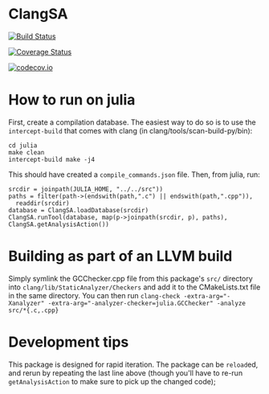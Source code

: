 # ClangSA

[![Build Status](https://travis-ci.org/Keno/ClangSA.jl.svg?branch=master)](https://travis-ci.org/Keno/ClangSA.jl)

[![Coverage Status](https://coveralls.io/repos/Keno/ClangSA.jl/badge.svg?branch=master&service=github)](https://coveralls.io/github/Keno/ClangSA.jl?branch=master)

[![codecov.io](http://codecov.io/github/Keno/ClangSA.jl/coverage.svg?branch=master)](http://codecov.io/github/Keno/ClangSA.jl?branch=master)

# How to run on julia

First, create a compilation database. The easiest way to do so is to use the
`intercept-build` that comes with clang (in clang/tools/scan-build-py/bin):

```
cd julia
make clean
intercept-build make -j4
```

This should have created a `compile_commands.json` file. Then, from julia, run:
```
srcdir = joinpath(JULIA_HOME, "../../src"))
paths = filter(path->(endswith(path,".c") || endswith(path,".cpp")),
  readdir(srcdir)
database = ClangSA.loadDatabase(srcdir)
ClangSA.runTool(database, map(p->joinpath(srcdir, p), paths), ClangSA.getAnalysisAction())
```

# Building as part of an LLVM build

Simply symlink the GCChecker.cpp file from this package's `src/` directory into `clang/lib/StaticAnalyzer/Checkers`
and add it to the CMakeLists.txt file in the same directory. You can then run
`clang-check -extra-arg="-Xanalyzer" -extra-arg="-analyzer-checker=julia.GCChecker" -analyze src/*{.c,.cpp}`

# Development tips

This package is designed for rapid iteration. The package can be `reload`ed, and
rerun by repeating the last line above (though you'll have to re-run `getAnalysisAction` to make sure to
pick up the changed code);
